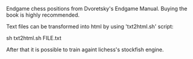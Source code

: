 Endgame chess positions from Dvoretsky's Endgame Manual. Buying the book is highly recommended.

Text files can be transformed into html by using 'txt2html.sh' script:

  sh txt2html.sh FILE.txt

After that it is possible to train againt lichess's stockfish engine.
